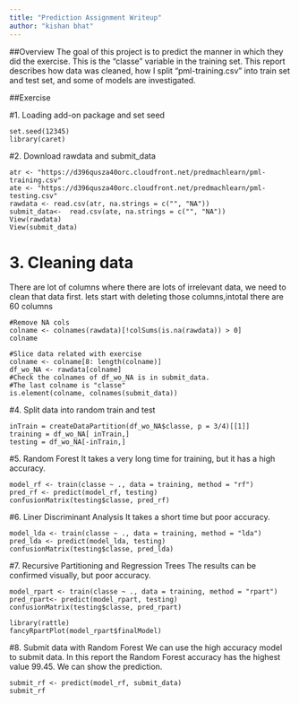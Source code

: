 ```yaml
---
title: "Prediction Assignment Writeup"
author: "kishan bhat"
---
```


##Overview
The goal of this project is to predict the manner in which they did the exercise. This is the “classe” variable in the training set. This report describes how data was cleaned, how I split “pml-training.csv” into train set and test set, and some of models are investigated.

##Exercise

#1. Loading add-on package and set seed
```{r echo=FALSE}
set.seed(12345)
library(caret)
```
#2. Download rawdata and submit_data
```{r echo=FALSE}
atr <- "https://d396qusza40orc.cloudfront.net/predmachlearn/pml-training.csv"
ate <- "https://d396qusza40orc.cloudfront.net/predmachlearn/pml-testing.csv"
rawdata <- read.csv(atr, na.strings = c("", "NA"))
submit_data<-  read.csv(ate, na.strings = c("", "NA"))
View(rawdata)
View(submit_data)
```
# 3. Cleaning data
There are lot of  columns where there are lots of irrelevant data, we need to clean that data first. 
lets start with deleting those columns,intotal there are 60 columns 
```{r echo=TRUE}
#Remove NA cols
colname <- colnames(rawdata)[!colSums(is.na(rawdata)) > 0]
colname
```

```{r echo=TRUE}
#Slice data related with exercise
colname <- colname[8: length(colname)]
df_wo_NA <- rawdata[colname]
#Check the colnames of df_wo_NA is in submit_data.
#The last colname is "classe"
is.element(colname, colnames(submit_data))
```
#4. Split data into random train and test
```{r echo=TRUE}
inTrain = createDataPartition(df_wo_NA$classe, p = 3/4)[[1]]
training = df_wo_NA[ inTrain,]
testing = df_wo_NA[-inTrain,]
```
#5. Random Forest
It takes a very long time for training, but it has a high accuracy.
```{r echo=TRUE}
model_rf <- train(classe ~ ., data = training, method = "rf")
pred_rf <- predict(model_rf, testing)
confusionMatrix(testing$classe, pred_rf)
```

#6. Liner Discriminant Analysis
It takes a short time but poor accuracy.
```{r echo=TRUE}
model_lda <- train(classe ~ ., data = training, method = "lda")
pred_lda <- predict(model_lda, testing)
confusionMatrix(testing$classe, pred_lda)
```

#7. Recursive Partitioning and Regression Trees
The results can be confirmed visually, but poor accuracy.
```{r echo=TRUE}
model_rpart <- train(classe ~ ., data = training, method = "rpart")
pred_rpart<- predict(model_rpart, testing)
confusionMatrix(testing$classe, pred_rpart)
```

```{r echo=TRUE}
library(rattle)
fancyRpartPlot(model_rpart$finalModel)
```



#8. Submit data with Random Forest
We can use the high accuracy model to submit data. In this report the Random Forest accuracy has the highest value 99.45. We can show the prediction.
```{r echo=TRUE}
submit_rf <- predict(model_rf, submit_data)
submit_rf
```




